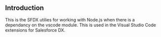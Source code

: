 ## Introduction

This is the SFDX utilies for working with Node.js when there is a dependancy on the vscode module.
This is used in the Visual Studio Code extensions for Salesforce DX.
